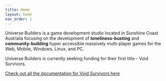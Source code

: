 ```yaml
---
title: Home
layout: home
nav_order: 1
---
```


Universe Builders is a game development studio located in Sunshine Coast Australia focusing on the development of **loneliness-busting** and **community-building** hyper accessible massively multi-player games for the Web, Mobile, Windows, Linux, and PC.

Universe Builders is currently seeking funding for their first title - Void Survivors.

[Check out all the documentation for Void Survivors here](/void-survivors)
